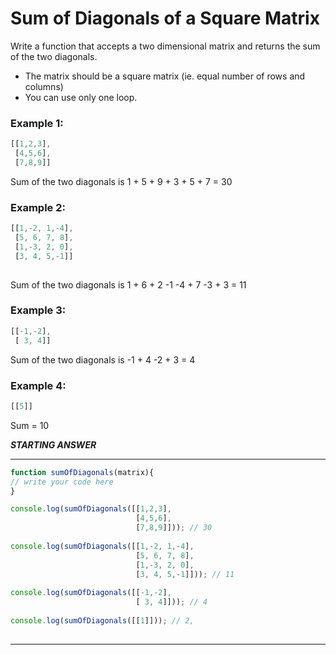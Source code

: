 # Sum of Diagonals of a Square Matrix
Write a function that accepts a two dimensional matrix and returns the sum of the two diagonals.
* The matrix should be a square matrix (ie. equal number of rows and columns)
* You can use only one loop.

### Example 1:
```js
[[1,2,3],
 [4,5,6],
 [7,8,9]]
```
Sum of the two diagonals is 1 + 5 + 9 + 3 + 5 + 7 = 30

### Example 2:

```js
[[1,-2, 1,-4],
 [5, 6, 7, 8],
 [1,-3, 2, 0],
 [3, 4, 5,-1]]
 
```

Sum of the two diagonals is 1 + 6 + 2 -1 -4 + 7 -3 + 3 = 11

### Example 3:
```js
[[-1,-2],
 [ 3, 4]]
```
Sum of the two diagonals is -1 + 4 -2 + 3 = 4


### Example 4:

```js
[[5]]

```
Sum = 10


***STARTING ANSWER***
****************************

```js
function sumOfDiagonals(matrix){
// write your code here
}

console.log(sumOfDiagonals([[1,2,3],
                            [4,5,6],
                            [7,8,9]])); // 30
                            
console.log(sumOfDiagonals([[1,-2, 1,-4],
                            [5, 6, 7, 8],
                            [1,-3, 2, 0],
                            [3, 4, 5,-1]])); // 11 
                            
console.log(sumOfDiagonals([[-1,-2],
                            [ 3, 4]])); // 4
                            
console.log(sumOfDiagonals([[1]])); // 2,
                            
```
*******************************
